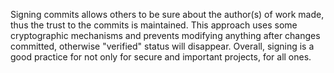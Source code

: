 Signing commits allows others to be sure about the author(s) of work made, thus the trust to the commits is maintained. This approach uses some cryptographic mechanisms and prevents modifying anything after changes committed, otherwise "verified" status will disappear. Overall, signing is a good practice for not only for secure and important projects, for all ones.